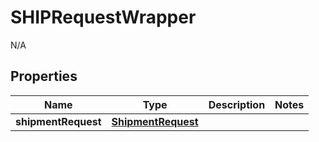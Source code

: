 

# SHIPRequestWrapper

N/A  

## Properties

| Name | Type | Description | Notes |
|------------ | ------------- | ------------- | -------------|
|**shipmentRequest** | [**ShipmentRequest**](ShipmentRequest.md) |  |  |



